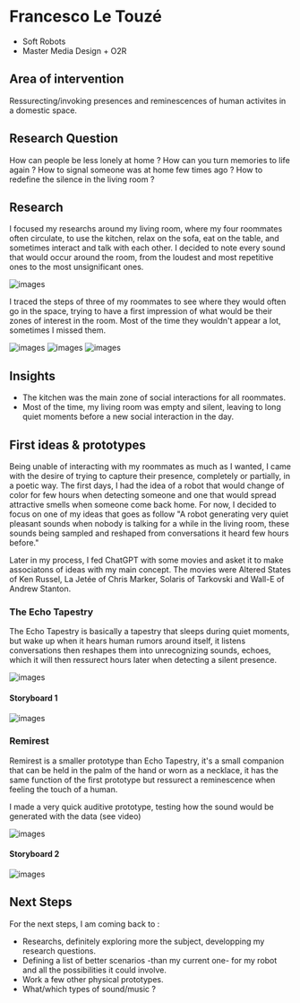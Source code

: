 # Francesco Le Touzé
- Soft Robots
- Master Media Design + O2R

## Area of intervention

Ressurecting/invoking presences and reminescences of human activites in a domestic space.


## Research Question

How can people be less lonely at home ?
How can you turn memories to life again ? 
How to signal someone was at home few times ago ?
How to redefine the silence in the living room ? 


## Research
I focused my researchs around my living room, where my four roommates often circulate, to use the kitchen, relax on the sofa, eat on the table, and sometimes interact and talk with each other. I decided to note every sound that would occur around the room, from the loudest and most repetitive ones to the most unsignificant ones. 

![images](images/soundslist.jpg)

I traced the steps of three of my roommates to see where they would often go in the space, trying to have a first impression of what would be their zones of interest in the room. Most of the time they wouldn't appear a lot, sometimes I missed them. 

![images](images/Adamamoves.jpg)
![images](images/Luizmoves.jpg)
![images](images/Maximemoves.jpg)


## Insights
- The kitchen was the main zone of social interactions for all roommates. 
- Most of the time, my living room was empty and silent, leaving to long quiet moments before a new social interaction in the day.

## First ideas & prototypes
Being unable of interacting with my roommates as much as I wanted, I came with the desire of trying to capture their presence, completely or partially, in a poetic way.
The first days, I had the idea of a robot that would change of color for few hours when detecting someone and one that would spread attractive smells when someone come back home. For now, I decided to focus on one of my ideas that goes as follow "A robot generating very quiet pleasant sounds when nobody is talking for a while in the living room, these sounds being sampled and reshaped from conversations it heard few hours before." 

Later in my process, I fed ChatGPT with some movies and asket it to make associatons of ideas with my main concept. The movies were Altered States of Ken Russel, La Jetée of Chris Marker, Solaris of Tarkovski and Wall-E of Andrew Stanton.


### The Echo Tapestry
The Echo Tapestry is basically a tapestry that sleeps during quiet moments, but wake up when it hears human rumors around itself, it listens conversations then reshapes them into unrecognizing sounds, echoes, which it will then ressurect hours later when detecting a silent presence. 

![images](images/prototype_TheEchoTap.jpg)

#### Storyboard 1
![images](images/Storyboard_TheEchoTap.png)


### Remirest
Remirest is a smaller prototype than Echo Tapestry, it's a small companion that can be held in the palm of the hand or worn as a necklace, it has the same function of the first prototype but ressurect a reminescence when feeling the touch of a human. 

I made a very quick auditive prototype, testing how the sound would be generated with the data (see video)

![images](images/AudioPrototype_Remirest.png)

#### Storyboard 2
![images](images/Storyboard_Remirest.png)


## Next Steps
For the next steps, I am coming back to :
- Researchs, definitely exploring more the subject, developping my research questions.
- Defining a list of better scenarios -than my current one- for my robot and all the possibilities it could involve. 
- Work a few other physical prototypes. 
- What/which types of sound/music ? 